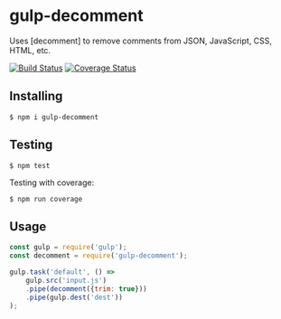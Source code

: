 gulp-decomment
==============

Uses [decomment] to remove comments from JSON, JavaScript, CSS, HTML, etc.

[![Build Status](https://travis-ci.org/vitaly-t/gulp-decomment.svg?branch=master)](https://travis-ci.org/vitaly-t/gulp-decomment)
[![Coverage Status](https://coveralls.io/repos/vitaly-t/gulp-decomment/badge.svg?branch=master)](https://coveralls.io/r/vitaly-t/gulp-decomment?branch=master)

## Installing

```
$ npm i gulp-decomment
```

## Testing

```
$ npm test
```

Testing with coverage:
```
$ npm run coverage
```

## Usage

```js
const gulp = require('gulp');
const decomment = require('gulp-decomment');

gulp.task('default', () => 
    gulp.src('input.js')
    .pipe(decomment({trim: true}))
    .pipe(gulp.dest('dest'))
);
```

